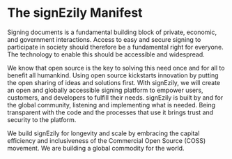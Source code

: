 # The signEzily Manifest

Signing documents is a fundamental building block of private, economic, and government interactions. Access to easy and secure signing to participate in society should therefore be a fundamental right for everyone. The technology to enable this should be accessible and widespread.

We know that open source is the key to solving this need once and for all to benefit all humankind. Using open source kickstarts innovation by putting the open sharing of ideas and solutions first. With signEzily, we will create an open and globally accessible signing platform to empower users, customers, and developers to fulfill their needs. signEzily is built by and for the global community, listening and implementing what is needed. Being transparent with the code and the processes that use it brings trust and security to the platform.

We build signEzily for longevity and scale by embracing the capital efficiency and inclusiveness of the Commercial Open Source (COSS) movement. We are building a global commodity for the world.
